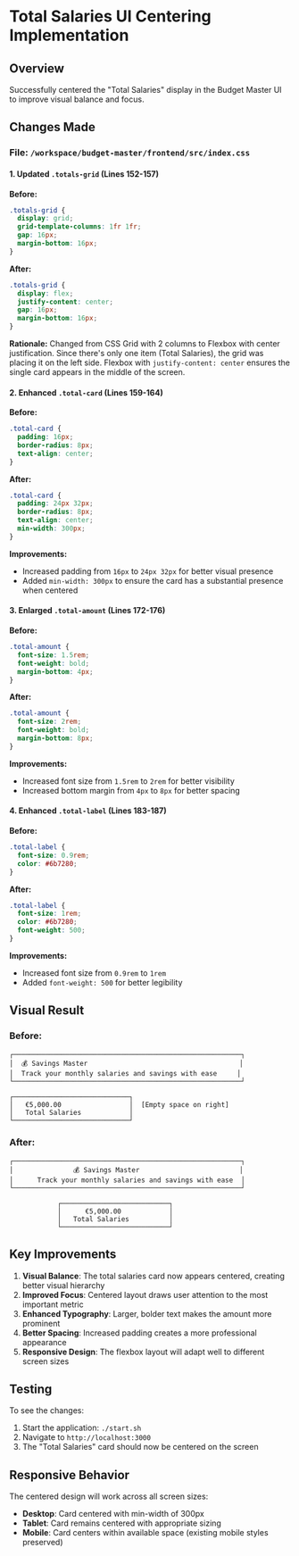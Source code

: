 # Total Salaries UI Centering Implementation

## Overview
Successfully centered the "Total Salaries" display in the Budget Master UI to improve visual balance and focus.

## Changes Made

### File: `/workspace/budget-master/frontend/src/index.css`

#### 1. Updated `.totals-grid` (Lines 152-157)
**Before:**
```css
.totals-grid {
  display: grid;
  grid-template-columns: 1fr 1fr;
  gap: 16px;
  margin-bottom: 16px;
}
```

**After:**
```css
.totals-grid {
  display: flex;
  justify-content: center;
  gap: 16px;
  margin-bottom: 16px;
}
```

**Rationale:** Changed from CSS Grid with 2 columns to Flexbox with center justification. Since there's only one item (Total Salaries), the grid was placing it on the left side. Flexbox with `justify-content: center` ensures the single card appears in the middle of the screen.

#### 2. Enhanced `.total-card` (Lines 159-164)
**Before:**
```css
.total-card {
  padding: 16px;
  border-radius: 8px;
  text-align: center;
}
```

**After:**
```css
.total-card {
  padding: 24px 32px;
  border-radius: 8px;
  text-align: center;
  min-width: 300px;
}
```

**Improvements:**
- Increased padding from `16px` to `24px 32px` for better visual presence
- Added `min-width: 300px` to ensure the card has a substantial presence when centered

#### 3. Enlarged `.total-amount` (Lines 172-176)
**Before:**
```css
.total-amount {
  font-size: 1.5rem;
  font-weight: bold;
  margin-bottom: 4px;
}
```

**After:**
```css
.total-amount {
  font-size: 2rem;
  font-weight: bold;
  margin-bottom: 8px;
}
```

**Improvements:**
- Increased font size from `1.5rem` to `2rem` for better visibility
- Increased bottom margin from `4px` to `8px` for better spacing

#### 4. Enhanced `.total-label` (Lines 183-187)
**Before:**
```css
.total-label {
  font-size: 0.9rem;
  color: #6b7280;
}
```

**After:**
```css
.total-label {
  font-size: 1rem;
  color: #6b7280;
  font-weight: 500;
}
```

**Improvements:**
- Increased font size from `0.9rem` to `1rem`
- Added `font-weight: 500` for better legibility

## Visual Result

### Before:
```
┌─────────────────────────────────────────────────────────┐
│  💰 Savings Master                                      │
│  Track your monthly salaries and savings with ease     │
└─────────────────────────────────────────────────────────┘

┌─────────────────────────────┐
│   €5,000.00                 │  [Empty space on right]
│   Total Salaries            │
└─────────────────────────────┘
```

### After:
```
┌─────────────────────────────────────────────────────────┐
│               💰 Savings Master                         │
│      Track your monthly salaries and savings with ease  │
└─────────────────────────────────────────────────────────┘

            ┌───────────────────────────┐
            │      €5,000.00            │
            │   Total Salaries          │
            └───────────────────────────┘
```

## Key Improvements

1. **Visual Balance**: The total salaries card now appears centered, creating better visual hierarchy
2. **Improved Focus**: Centered layout draws user attention to the most important metric
3. **Enhanced Typography**: Larger, bolder text makes the amount more prominent
4. **Better Spacing**: Increased padding creates a more professional appearance
5. **Responsive Design**: The flexbox layout will adapt well to different screen sizes

## Testing

To see the changes:
1. Start the application: `./start.sh`
2. Navigate to `http://localhost:3000`
3. The "Total Salaries" card should now be centered on the screen

## Responsive Behavior

The centered design will work across all screen sizes:
- **Desktop**: Card centered with min-width of 300px
- **Tablet**: Card remains centered with appropriate sizing
- **Mobile**: Card centers within available space (existing mobile styles preserved)
